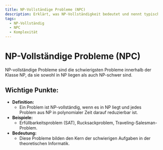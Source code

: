 ```yaml
---
title: NP-Vollständige Probleme (NPC)
description: Erklärt, was NP-Vollständigkeit bedeutet und nennt typische Beispiele aus der Praxis.
tags:
  - NP-Vollständig
  - NPC
  - Komplexität
---
```


# NP-Vollständige Probleme (NPC)

NP-vollständige Probleme sind die schwierigsten Probleme innerhalb der Klasse NP, da sie sowohl in NP liegen als auch NP-schwer sind.

## Wichtige Punkte:
- **Definition:**  
  - Ein Problem ist NP-vollständig, wenn es in NP liegt und jedes Problem aus NP in polynomialer Zeit darauf reduzierbar ist.
- **Beispiele:**  
  - Erfüllbarkeitsproblem (SAT), Rucksackproblem, Traveling-Salesman-Problem.
- **Bedeutung:**  
  - Diese Probleme bilden den Kern der schwierigen Aufgaben in der theoretischen Informatik.

